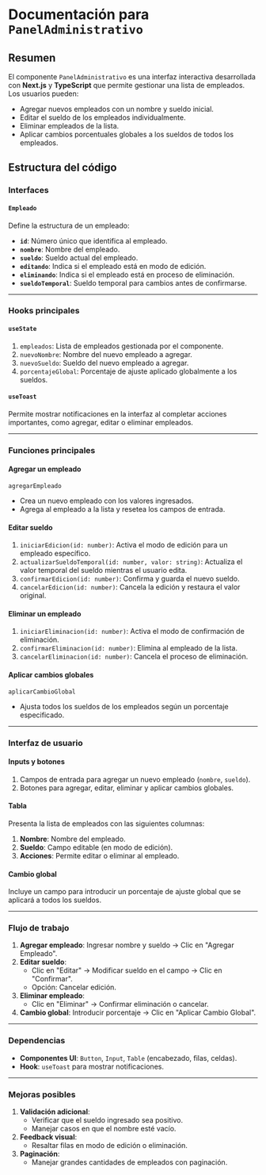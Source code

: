 # Documentación para `PanelAdministrativo`

## Resumen
El componente `PanelAdministrativo` es una interfaz interactiva desarrollada con **Next.js** y **TypeScript** que permite gestionar una lista de empleados. Los usuarios pueden:
- Agregar nuevos empleados con un nombre y sueldo inicial.
- Editar el sueldo de los empleados individualmente.
- Eliminar empleados de la lista.
- Aplicar cambios porcentuales globales a los sueldos de todos los empleados.

## Estructura del código

### Interfaces
#### `Empleado`
Define la estructura de un empleado:
- **`id`**: Número único que identifica al empleado.
- **`nombre`**: Nombre del empleado.
- **`sueldo`**: Sueldo actual del empleado.
- **`editando`**: Indica si el empleado está en modo de edición.
- **`eliminando`**: Indica si el empleado está en proceso de eliminación.
- **`sueldoTemporal`**: Sueldo temporal para cambios antes de confirmarse.

---

### Hooks principales
#### **`useState`**
1. `empleados`: Lista de empleados gestionada por el componente.
2. `nuevoNombre`: Nombre del nuevo empleado a agregar.
3. `nuevoSueldo`: Sueldo del nuevo empleado a agregar.
4. `porcentajeGlobal`: Porcentaje de ajuste aplicado globalmente a los sueldos.

#### **`useToast`**
Permite mostrar notificaciones en la interfaz al completar acciones importantes, como agregar, editar o eliminar empleados.

---

### Funciones principales
#### **Agregar un empleado**
`agregarEmpleado`
- Crea un nuevo empleado con los valores ingresados.
- Agrega al empleado a la lista y resetea los campos de entrada.

#### **Editar sueldo**
1. `iniciarEdicion(id: number)`: Activa el modo de edición para un empleado específico.
2. `actualizarSueldoTemporal(id: number, valor: string)`: Actualiza el valor temporal del sueldo mientras el usuario edita.
3. `confirmarEdicion(id: number)`: Confirma y guarda el nuevo sueldo.
4. `cancelarEdicion(id: number)`: Cancela la edición y restaura el valor original.

#### **Eliminar un empleado**
1. `iniciarEliminacion(id: number)`: Activa el modo de confirmación de eliminación.
2. `confirmarEliminacion(id: number)`: Elimina al empleado de la lista.
3. `cancelarEliminacion(id: number)`: Cancela el proceso de eliminación.

#### **Aplicar cambios globales**
`aplicarCambioGlobal`
- Ajusta todos los sueldos de los empleados según un porcentaje especificado.

---

### Interfaz de usuario
#### **Inputs y botones**
1. Campos de entrada para agregar un nuevo empleado (`nombre`, `sueldo`).
2. Botones para agregar, editar, eliminar y aplicar cambios globales.

#### **Tabla**
Presenta la lista de empleados con las siguientes columnas:
1. **Nombre**: Nombre del empleado.
2. **Sueldo**: Campo editable (en modo de edición).
3. **Acciones**: Permite editar o eliminar al empleado.

#### **Cambio global**
Incluye un campo para introducir un porcentaje de ajuste global que se aplicará a todos los sueldos.

---

### Flujo de trabajo
1. **Agregar empleado**: Ingresar nombre y sueldo → Clic en "Agregar Empleado".
2. **Editar sueldo**:
   - Clic en "Editar" → Modificar sueldo en el campo → Clic en "Confirmar".
   - Opción: Cancelar edición.
3. **Eliminar empleado**:
   - Clic en "Eliminar" → Confirmar eliminación o cancelar.
4. **Cambio global**: Introducir porcentaje → Clic en "Aplicar Cambio Global".

---

### Dependencias
- **Componentes UI**: `Button`, `Input`, `Table` (encabezado, filas, celdas).
- **Hook**: `useToast` para mostrar notificaciones.

---

### Mejoras posibles
1. **Validación adicional**:
   - Verificar que el sueldo ingresado sea positivo.
   - Manejar casos en que el nombre esté vacío.
2. **Feedback visual**:
   - Resaltar filas en modo de edición o eliminación.
3. **Paginación**:
   - Manejar grandes cantidades de empleados con paginación.
